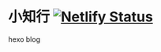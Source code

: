 # 小知行 [![Netlify Status](https://api.netlify.com/api/v1/badges/2a6d5635-bd44-4abe-9f05-c57e3fcb1484/deploy-status)](https://app.netlify.com/sites/condescending-mahavira-a585ed/deploys)
hexo blog
